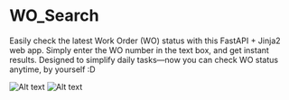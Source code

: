 # WO_Search
Easily check the latest Work Order (WO) status with this FastAPI + Jinja2 web app.
Simply enter the WO number in the text box, and get instant results.
Designed to simplify daily tasks—now you can check WO status anytime, by yourself
:D

![Alt text]([(https://github.com/3ndung/WO_Search/blob/main/Screenshot%202025-08-20%20at%2009.08.27.png)])
![Alt text]([(https://github.com/3ndung/WO_Search/blob/main/Screenshot%202025-08-20%20at%2009.08.43.png)])


